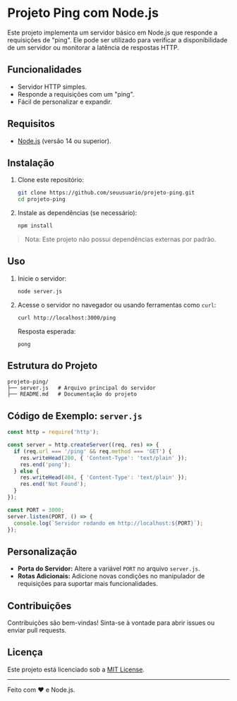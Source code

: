 # Projeto Ping com Node.js

Este projeto implementa um servidor básico em Node.js que responde a requisições de "ping". Ele pode ser utilizado para verificar a disponibilidade de um servidor ou monitorar a latência de respostas HTTP.

## Funcionalidades

- Servidor HTTP simples.
- Responde a requisições com um "ping".
- Fácil de personalizar e expandir.

## Requisitos

- [Node.js](https://nodejs.org/) (versão 14 ou superior).

## Instalação

1. Clone este repositório:

   ```bash
   git clone https://github.com/seuusuario/projeto-ping.git
   cd projeto-ping
   ```

2. Instale as dependências (se necessário):

   ```bash
   npm install
   ```

> Nota: Este projeto não possui dependências externas por padrão.

## Uso

1. Inicie o servidor:

   ```bash
   node server.js
   ```

2. Acesse o servidor no navegador ou usando ferramentas como `curl`:

   ```bash
   curl http://localhost:3000/ping
   ```

   Resposta esperada:
   ```
   pong
   ```

## Estrutura do Projeto

```
projeto-ping/
├── server.js   # Arquivo principal do servidor
├── README.md   # Documentação do projeto
```

## Código de Exemplo: `server.js`

```javascript
const http = require('http');

const server = http.createServer((req, res) => {
  if (req.url === '/ping' && req.method === 'GET') {
    res.writeHead(200, { 'Content-Type': 'text/plain' });
    res.end('pong');
  } else {
    res.writeHead(404, { 'Content-Type': 'text/plain' });
    res.end('Not Found');
  }
});

const PORT = 3000;
server.listen(PORT, () => {
  console.log(`Servidor rodando em http://localhost:${PORT}`);
});
```

## Personalização

- **Porta do Servidor:** Altere a variável `PORT` no arquivo `server.js`.
- **Rotas Adicionais:** Adicione novas condições no manipulador de requisições para suportar mais funcionalidades.

## Contribuições

Contribuições são bem-vindas! Sinta-se à vontade para abrir issues ou enviar pull requests.

## Licença

Este projeto está licenciado sob a [MIT License](LICENSE).

---

Feito com ❤️ e Node.js.
